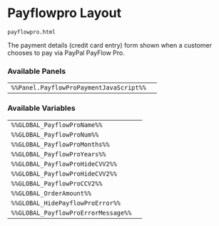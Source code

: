 # Payflowpro Layout

`payflowpro.html`

The payment details (credit card entry) form shown when a customer chooses to pay via PayPal PayFlow Pro.

### Available Panels
|||
|---|---|
| `%%Panel.PayflowProPaymentJavaScript%%` |

### Available Variables
|||
|---|---|
| `%%GLOBAL_PayflowProName%%` |
| `%%GLOBAL_PayflowProNum%%` |
| `%%GLOBAL_PayflowProMonths%%` |
| `%%GLOBAL_PayflowProYears%%` |
| `%%GLOBAL_PayflowProHideCVV2%%` |
| `%%GLOBAL_PayflowProHideCVV2%%` |
| `%%GLOBAL_PayflowProCCV2%%` |
| `%%GLOBAL_OrderAmount%%` |
| `%%GLOBAL_HidePayflowProError%%` |
| `%%GLOBAL_PayflowProErrorMessage%%` |
